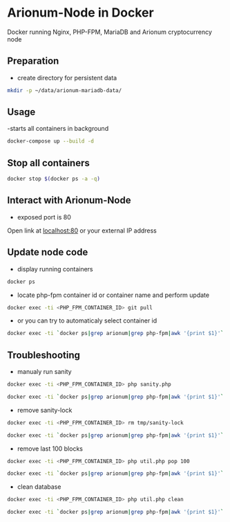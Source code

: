 # Arionum-Node in Docker

Docker running Nginx, PHP-FPM, MariaDB and Arionum cryptocurrency node


## Preparation

- create directory for persistent data

```bash
mkdir -p ~/data/arionum-mariadb-data/
```

## Usage 

-starts all containers in background

```bash
docker-compose up --build -d
```

## Stop all containers

```bash
docker stop $(docker ps -a -q)
```

## Interact with Arionum-Node

- exposed port is 80

Open link at [localhost:80](http://localhost:80) or your external IP address


## Update node code

- display running containers

```bash
docker ps
```

- locate php-fpm container id or container name and perform update

```bash
docker exec -ti <PHP_FPM_CONTAINER_ID> git pull
```
- or you can try to automaticaly select container id

```bash
docker exec -ti `docker ps|grep arionum|grep php-fpm|awk '{print $1}'` git pull
```

## Troubleshooting

- manualy run sanity

```bash
docker exec -ti <PHP_FPM_CONTAINER_ID> php sanity.php
```
```bash
docker exec -ti `docker ps|grep arionum|grep php-fpm|awk '{print $1}'` php sanity.php
```

- remove sanity-lock

```bash
docker exec -ti <PHP_FPM_CONTAINER_ID> rm tmp/sanity-lock
```
```bash
docker exec -ti `docker ps|grep arionum|grep php-fpm|awk '{print $1}'` rm tmp/sanity-lock
```

- remove last 100 blocks

```bash
docker exec -ti <PHP_FPM_CONTAINER_ID> php util.php pop 100
```
```bash
docker exec -ti `docker ps|grep arionum|grep php-fpm|awk '{print $1}'` php util.php pop 100
```

- clean database

```bash
docker exec -ti <PHP_FPM_CONTAINER_ID> php util.php clean
```
```bash
docker exec -ti `docker ps|grep arionum|grep php-fpm|awk '{print $1}'` php util.php clean
```
